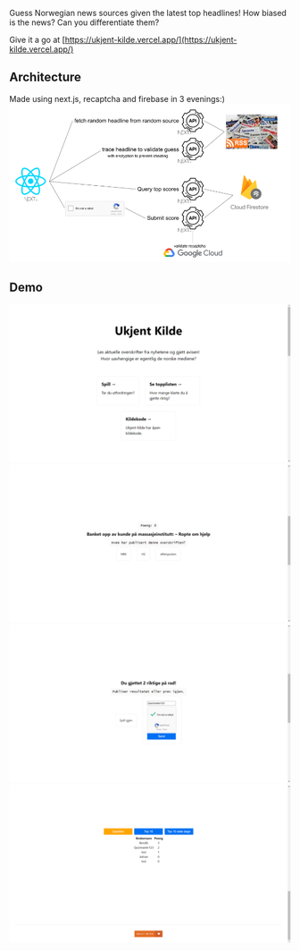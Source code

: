 Guess Norwegian news sources given the latest top headlines! How biased is the news? Can you differentiate them?

Give it a go at [https://ukjent-kilde.vercel.app/](https://ukjent-kilde.vercel.app/)

## Architecture
Made using next.js, recaptcha and firebase in 3 evenings:)
![architecture](readme_images/architecture.png?raw=true)

## Demo
![frontpage](readme_images/frontpage.png?raw=true)
![quiz](readme_images/quiz.png?raw=true)
![result](readme_images/result.png?raw=true)
![scoreboard](readme_images/scoreboard.png?raw=true)

<!-- https://www.google.com/recaptcha/admin/site/511816754 -->